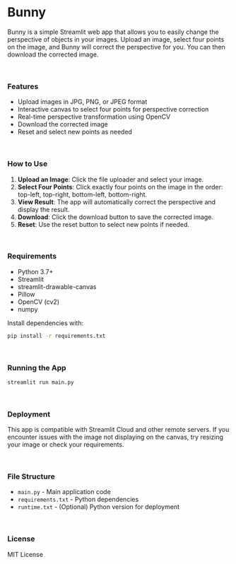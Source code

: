 # Bunny

Bunny is a simple Streamlit web app that allows you to easily change the perspective of objects in your images. Upload an image, select four points on the image, and Bunny will correct the perspective for you. You can then download the corrected image.

<br/>

### Features
- Upload images in JPG, PNG, or JPEG format
- Interactive canvas to select four points for perspective correction
- Real-time perspective transformation using OpenCV
- Download the corrected image
- Reset and select new points as needed

<br/>

### How to Use
1. **Upload an Image**: Click the file uploader and select your image.
2. **Select Four Points**: Click exactly four points on the image in the order: top-left, top-right, bottom-left, bottom-right.
3. **View Result**: The app will automatically correct the perspective and display the result.
4. **Download**: Click the download button to save the corrected image.
5. **Reset**: Use the reset button to select new points if needed.

<br/>

### Requirements
- Python 3.7+
- Streamlit
- streamlit-drawable-canvas
- Pillow
- OpenCV (cv2)
- numpy

Install dependencies with:
```bash
pip install -r requirements.txt
```

<br/>

### Running the App
```bash
streamlit run main.py
```

<br/>

### Deployment
This app is compatible with Streamlit Cloud and other remote servers. If you encounter issues with the image not displaying on the canvas, try resizing your image or check your requirements.

<br/>

### File Structure
- `main.py` - Main application code
- `requirements.txt` - Python dependencies
- `runtime.txt` - (Optional) Python version for deployment

<br/>

### License
MIT License
